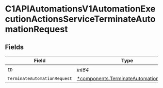 # C1APIAutomationsV1AutomationExecutionActionsServiceTerminateAutomationRequest


## Fields

| Field                                                                                           | Type                                                                                            | Required                                                                                        | Description                                                                                     |
| ----------------------------------------------------------------------------------------------- | ----------------------------------------------------------------------------------------------- | ----------------------------------------------------------------------------------------------- | ----------------------------------------------------------------------------------------------- |
| `ID`                                                                                            | *int64*                                                                                         | :heavy_check_mark:                                                                              | N/A                                                                                             |
| `TerminateAutomationRequest`                                                                    | [*components.TerminateAutomationRequest](../../models/components/terminateautomationrequest.md) | :heavy_minus_sign:                                                                              | N/A                                                                                             |